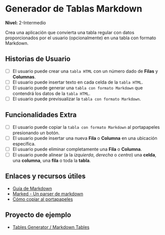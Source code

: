 # Generador de Tablas Markdown  
**Nivel:** 2-Intermedio  
  
Crea una aplicación que convierta una tabla regular con datos proporcionados por el usuario (opcionalmente) en una tabla con formato Markdown.  
  
## Historias de Usuario  
  
-   [ ] El usuario puede crear una `tabla HTML` con un número dado de **Filas** y **Columnas**.  
-   [ ] El usuario puede insertar texto en cada celda de la `tabla HTML`.  
-   [ ] El usuario puede generar una `tabla con formato Markdown` que contendrá los datos de la `tabla HTML`.  
-   [ ] El usuario puede previsualizar la `tabla con formato Markdown`.  
  
## Funcionalidades Extra  
  
-   [ ] El usuario puede copiar la `tabla con formato Markdown` al portapapeles presionando un botón.  
-   [ ] El usuario puede insertar una nueva **Fila** o **Columna** en una ubicación específica.  
-   [ ] El usuario puede eliminar completamente una **Fila** o **Columna**.  
-   [ ] El usuario puede alinear (a la _izquierda_, _derecha_ o _centro_) una **celda**, una **columna**, una **fila** o toda la **tabla**.  
  
## Enlaces y recursos útiles  
  
-   [Guía de Markdown](https://www.markdownguide.org/)  
-   [Marked - Un parser de markdown](https://github.com/markedjs/marked)  
-   [Cómo copiar al portapapeles](https://www.w3schools.com/howto/howto_js_copy_clipboard.asp)  
  
## Proyecto de ejemplo  
  
-   [Tables Generator / Markdown Tables](https://www.tablesgenerator.com/markdown_tables)  